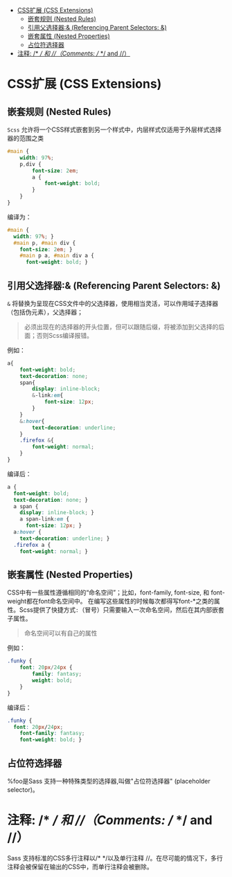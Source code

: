<!-- TOC -->

- [CSS扩展 (CSS Extensions)](#css扩展-css-extensions)
    - [嵌套规则 (Nested Rules)](#嵌套规则-nested-rules)
    - [引用父选择器:& (Referencing Parent Selectors: &)](#引用父选择器-referencing-parent-selectors-)
    - [嵌套属性 (Nested Properties)](#嵌套属性-nested-properties)
    - [占位符选择器](#占位符选择器)
- [注释: /* */ 和 //（Comments: /* */ and //）](#注释---和-comments---and-)

<!-- /TOC -->

# CSS扩展 (CSS Extensions)

## 嵌套规则 (Nested Rules)

`Scss` 允许将一个CSS样式嵌套到另一个样式中，内层样式仅适用于外层样式选择器的范围之类
``` scss
#main {
    width: 97%;
    p,div {
        font-size: 2em;
        a {
            font-weight: bold;
        }
    }
}
```
编译为：
``` css
#main {
  width: 97%; }
  #main p, #main div {
    font-size: 2em; }
    #main p a, #main div a {
      font-weight: bold; }
```

## 引用父选择器:& (Referencing Parent Selectors: &)

`&` 将替换为呈现在CSS文件中的父选择器，使用相当灵活，可以作用域子选择器（包括伪元素），父选择器；

> 必须出现在的选择器的开头位置，但可以跟随后缀，将被添加到父选择的后面；否则Scss编译报错。

例如：
``` scss
a{
    font-weight: bold;
    text-decoration: none;
    span{
        display: inline-block;
        &-link:em{
            font-size: 12px;
        }
    }
    &:hover{
        text-decoration: underline;
    }
    .firefox &{
        font-weight: normal;
    }
}
```
编译后：
``` css
a {
  font-weight: bold;
  text-decoration: none; }
  a span {
    display: inline-block; }
    a span-link:em {
      font-size: 12px; }
  a:hover {
    text-decoration: underline; }
  .firefox a {
    font-weight: normal; }
```

## 嵌套属性 (Nested Properties)

CSS中有一些属性遵循相同的“命名空间”；比如，font-family, font-size, 和 font-weight都在font命名空间中。
在编写这些属性的时候每次都得写font-*之类的属性。Scss提供了快捷方式`:`（冒号）只需要输入一次命名空间，然后在其内部嵌套子属性。
> 命名空间可以有自己的属性

例如：
``` scss
.funky {
    font: 20px/24px {
        family: fantasy;
        weight: bold;
    }
}
```
编译后：
``` css
.funky {
  font: 20px/24px;
    font-family: fantasy;
    font-weight: bold; }
```

## 占位符选择器

%foo是Sass 支持一种特殊类型的选择器,叫做"占位符选择器" (placeholder selector)。

# 注释: /* */ 和 //（Comments: /* */ and //）

Sass 支持标准的CSS多行注释以/* */以及单行注释 //。在尽可能的情况下，多行注释会被保留在输出的CSS中，而单行注释会被删除。